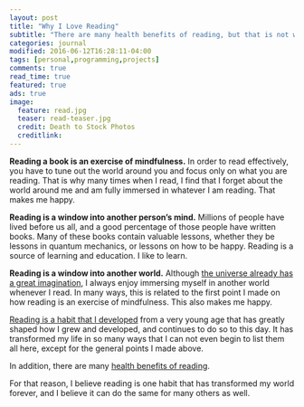 ```yaml
---
layout: post
title: "Why I Love Reading"
subtitle: "There are many health benefits of reading, but that is not why I read"
categories: journal
modified: 2016-06-12T16:28:11-04:00
tags: [personal,programming,projects]
comments: true
read_time: true
featured: true
ads: true
image:
  feature: read.jpg
  teaser: read-teaser.jpg
  credit: Death to Stock Photos
  creditlink:
---
```


**Reading a book is an exercise of mindfulness.** In order to read effectively, you have to tune out the world around you and focus only on what you are reading. That is why many times when I read, I find that I forget about the world around me and am fully immersed in whatever I am reading. That makes me happy.

**Reading is a window into another person’s mind.** Millions of people have lived before us all, and a good percentage of those people have written books. Many of these books contain valuable lessons, whether they be lessons in quantum mechanics, or lessons on how to be happy. Reading is a source of learning and education. I like to learn.

**Reading is a window into another world.** Although <a href="https://www.goodreads.com/quotes/556058-i-think-nature-s-imagination-is-so-much-greater-than-man-s">the universe already has a great imagination</a>, I always enjoy immersing myself in another world whenever I read. In many ways, this is related to the first point I made on how reading is an exercise of mindfulness. This also makes me happy.

<a href="https://hungryminds.quora.com/How-to-Make-Reading-a-Habit">Reading is a habit that I developed</a> from a very young age that has greatly shaped how I grew and developed, and continues to do so to this day. It has transformed my life in so many ways that I can not even begin to list them all here, except for the general points I made above.

In addition, there are many <a href="http://www.newyorker.com/culture/cultural-comment/can-reading-make-you-happier">health benefits of reading</a>.

For that reason, I believe reading is one habit that has transformed my world forever, and I believe it can do the same for many others as well.
